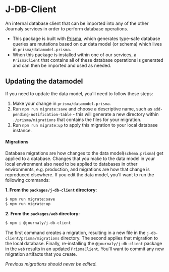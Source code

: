 # J-DB-Client

An internal database client that can be imported into any of the other Journaly services in order to perform database operations.

- This package is built with [Prisma](https://github.com/prisma/prisma), which generates type-safe database queries are mutations based on our data model (or schema) which lives in `prisma/datamodel.prisma`.
- When this package is installed within one of our services, a `PrismaClient` that contains all of these database operations is generated and can then be imported and used as needed.

## Updating the datamodel

If you need to update the data model, you'll need to follow these steps:

1. Make your change in `prisma/datamodel.prisma`.
1. Run `npm run migrate:save` and choose a descriptive name, such as `add-pending-notification-table` - this will generate a new directory within `./prisma/migrations` that contains the files for your migration.
1. Run `npm run migrate:up` to apply this migration to your local database instance.

#### Migrations

Database migrations are how changes to the data model(`schema.prisma`) get applied to a database. Changes that you make to the data model in your local environment also need to be applied to databases in other environments, e.g. production, and migrations are how that change is reproduced elsewhere. If you edit the data model, you'll want to run the following commands:

**1. From the `packages/j-db-client` directory:**

```sh
$ npm run migrate:save
$ npm run migrate:up
```

**2. From the `packages/web` directory:**

```sh
$ npm i @journaly/j-db-client
```

The first command creates a migration, resulting in a new file in the `j-db-client/prisma/migrations` directory. The second applies that migration to the local database. Finally, re-installing the `@journaly/j-db-client` package in the `web` results in an updated `PrismaClient`. You'll want to commit any new migration artifacts that you create.

_Previous migrations should never be edited._
